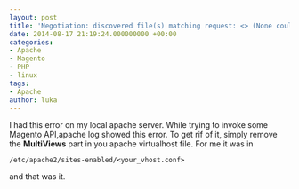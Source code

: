 ```yaml
---
layout: post
title: 'Negotiation: discovered file(s) matching request: <> (None could be negotiated).'
date: 2014-08-17 21:19:24.000000000 +00:00
categories:
- Apache
- Magento
- PHP
- linux
tags:
- Apache
author: luka
---
```

I had this error on my local apache server. While trying to invoke some Magento API,apache log showed this error. To get
rif of it, simply remove the **MultiViews** part in you apache virtualhost file. For me it was in

    /etc/apache2/sites-enabled/<your_vhost.conf>
    
and that was it.